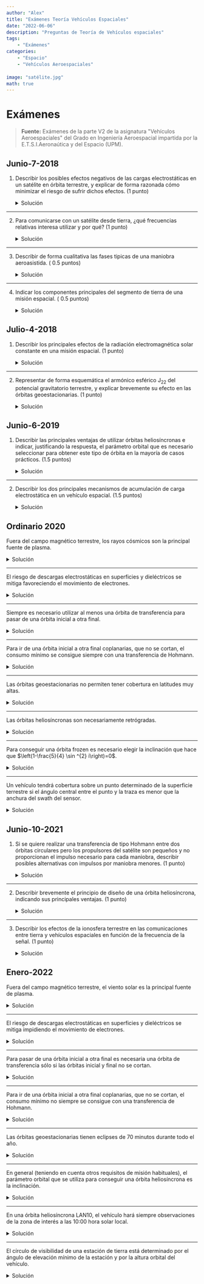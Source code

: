 ```yaml
---
author: "Alex"
title: "Exámenes Teoría Vehículos Espaciales"
date: "2022-06-06"
description: "Preguntas de Teoría de Vehículos espaciales"
tags:
    - "Exámenes"
categories:
    - "Espacio"
    - "Vehículos Aeroespaciales"

image: "satélite.jpg"
math: true
---
```



# Exámenes
> **Fuente:** Exámenes de la parte V2 de la asignatura "Vehículos Aeroespaciales" del Grado en Ingeniería Aeroespacial impartida por la E.T.S.I.Aeronaútica y del Espacio (UPM).

## Junio-7-2018

1. Describir los posibles efectos negativos de las cargas electrostáticas en un satélite en órbita terrestre, y explicar de forma razonada cómo minimizar el riesgo de sufrir dichos efectos. (1 punto)


    <details>
    <summary>Solución</summary>

   Se pueden acumular cargas en el satélite que den lugar a descargas electrostáticas de dos tipos:

   - La acumulación de cargas en las superficies del satélite, debido al flujo externo de electrones de baja energia y a la radiación electromagnética de alta frecuencia, puede producir descargas entre superficies cercanas con distinto potencial. Esto provoca corrientes no deseadas en los componentes electrónicos que afectan a su integridad y a la de los datos transmitidos, y puede provocar cortocircuitos permanentes en las lineas de potencia de los paneles solares.
   - La carga profunda de dieléctricos, producida por electrones de alta energia que penetran en el dieléctrico acumulando carga negativa en su interior, puede dar lugar a una ruptura del dieléctrico si se acumula la suficiente carga, produciendo daños permanentes.

   La forma de evitar estos efectos es minimizar el riesgo de acumulaciones de carga estática favoreciendo el equilibrio de voltajes en el vehiculo:

   - Poniendo todas las superficies conductoras en contacto eléctrico directo con la estructura del vehiculo.
   - Usando materiales dieléctricos con una resistividad superficial suficientemente baja.
   - Usando recubrimientos conductores cuando sea necesario.

    </details>

---

2. Para comunicarse con un satélite desde tierra, ¿qué frecuencias relativas interesa utilizar y por qué? (1 punto)

    <details>
    <summary>Solución</summary>

   La radiación solar produce distintas capas de ionización en la atmósfera, caracterizadas por una frecuencia de plasma de electrones $f_{pe}$. Las frecuencias de comunicación con satélites desde tierra deberán ser mucho mayores que la frecuencia de plasma de la capa $F$ (la de mayor $f_{pe}$ ) para atravesar la ionosfera y evitar:

   - La reflexión de ondas para $f=f_{pe}$.
   - Cambios de fase aleatorios para $f > \sim f_{\text {pe}}$.
   - La absorción total de la radiación para $f < f_{pe}$.

    </details>

---

3. Describir de forma cualitativa las fases tipicas de una maniobra aeroasistida. ( $0.5$ puntos)


    <details>
    <summary>Solución</summary>

   Para pasar de una órbita a otra de menor energía, se puede aprovechar la reducción de energia que produce la resistencia aerodinámica:

   1. Reducción de la altura del periapsis
   2. Circularización progresiva de la órbita ($r_{apo} \downarrow$ ) gracias a la resistencia aerodinámica en el periapsis
   3. Elevación de la altura del periapsis

    </details>

---

4. Indicar los componentes principales del segmento de tierra de una misión espacial. ( $0.5$ puntos)

    <details>
    <summary>Solución</summary>

   - Sistemas de tierra: todos los elementos de infraestructura en tierra que se usan para dar soporte a las actividades de preparación y ejecución de operaciones y a las actividades post-operativas.
     - Instalaciones de fabricación y ensayos del vehiculo espacial.
     - Instalaciones de lanzamiento.
     - Estaciones de seguimiento en tierra, redes de comunicaciones y Centros de Control.
   - Equipo de gestión de la misión y equipos de operaciones.
    </details>


## Julio-4-2018

1. Describir los principales efectos de la radiación electromagnética solar constante en una misión espacial. (1 punto)

    <details>
    <summary>Solución</summary>

   - Es la fuente de energía de muchas misiones espaciales.
   - El equilibrio térmico se obtiene mediante el equilibrio entre la radiación incidente del entorno y la radiación emitida por las superficies del vehiculo:
     - Flujo total de energia solar $\sim 1350 \mathrm{~W} / \mathrm{m}^{2}$.
     - Albedo terrestre $\sim 30$ % del flujo de energía solar.
     - Radiación terrestre $\sim 17$ % del flujo de energia solar.
     - Radiación del vehiculo.
   - Rayos-X y EUV:
      - Afectan a la ionosfera terrestre.
      - Degradan las propiedades de las superficies externas (por ejemplo de los polimeros)
   - Se produce una presión de radiación solar $p=\frac{C_{S}}{c}$ :
     - Se puede aprovechar mediante velas solares.
     - Cambia las trayectorias orbitales, incrementando la excentricidad
      </details>

---

2. Representar de forma esquemática el armónico esférico $\mathrm{J}_{22}$ del potencial gravitatorio terrestre, y explicar brevemente su efecto en las órbitas geoestacionarias. (1 punto)

    <details>
    <summary>Solución</summary>

   - Perturbaciones en órbitas geoestacionarias debidas al potencial gravitatorio:
     - $J_{22}$ (armónico sectorial)
      ![](atts/image-20220608094730834.png)
     - Movimiento oscilatorio alrededor de dos posiciones estables $\left(75^{\circ}\right.$ y $\left.255^{\circ} \mathrm{E}\right)$
     - Dos posiciones inestables.
      ![](atts/image-20220608094759116.png)
       </details>



## Junio-6-2019

1. Describir las principales ventajas de utilizar órbitas heliosíncronas e indicar, justificando la respuesta, el parámetro orbital que es necesario seleccionar para obtener este tipo de órbita en la mayoría de casos prácticos. (1.5 puntos)

    <details>
    <summary>Solución</summary>

    Una órbita heliosíncrona mantiene constante la orientación del plano orbital respecto al meridiano solar.

    Ventajas:
    - Orientación de los paneles solares.
    - Control térmico.
    - Observaciones de zonas de interés a horas solares (esto es, condiciones de iluminación) fijas.

    Para órbitas LEO, la variación secular dominante es la de $\Omega$ debida a $\mathrm{J}_{2}$. En general $e$ y $a$ están fijados por otros requisitos de misión, de modo que se elige la inclinación de la órbita para igualar la variación de $\Omega$ a la del meridiano solar.

    </details>

---

2. Describir los dos principales mecanismos de acumulación de carga electrostática en un vehículo espacial. (1.5 puntos)

    <details>
    <summary>Solución</summary>

    - Carga superficial:
      - El flujo de electrones de media energía que incide sobre las superficies del vehículo puede dar lugar a acumulaciones de carga positiva o negativa cuando se liberan más o menos electrones de los que se reciben.
      - La radiación electromagnética incidente de onda corta da lugar a la acumulación de carga positiva por fotoemisión.
    - Carga profunda de dieléctricos: los electrones de alta energía pueden penetrar en los dieléctricos, acumulando carga negativa.

    ![](atts/image-20220608095502528.png)

    </details>


## Ordinario 2020

Fuera del campo magnético terrestre, los rayos cósmicos son la principal fuente de plasma.

<details>
<summary>Solución</summary>

**Falso**
</details>

---

El riesgo de descargas electrostáticas en superficies y dieléctricos se mitiga favoreciendo el movimiento de electrones.

<details>
<summary>Solución</summary>

**Verdadero**
</details>

---

Siempre es necesario utilizar al menos una órbita de transferencia para pasar de una órbita inicial a otra final.

<details>
<summary>Solución</summary>

**Falso**
</details>

---

Para ir de una órbita inicial a otra final coplanarias, que no se cortan, el consumo mínimo se consigue siempre con una transferencia de Hohmann.

<details>
<summary>Solución</summary>

**Falso**
</details>

---

Las órbitas geoestacionarias no permiten tener cobertura en latitudes muy altas.

<details>
<summary>Solución</summary>

**Verdadero**
</details>

---

Las órbitas heliosíncronas son necesariamente retrógradas.

<details>
<summary>Solución</summary>

**Verdadero**
</details>

---

Para conseguir una órbita frozen es necesario elegir la inclinación que hace que $\left(1-\frac{5}{4} \sin ^{2} i\right)=0$.

<details>
<summary>Solución</summary>

**Falso**
</details>

---

Un vehículo tendrá cobertura sobre un punto determinado de la superficie terrestre si el ángulo central entre el punto y la traza es menor que la anchura del swath del sensor.

<details>
<summary>Solución</summary>

**Verdadero**
</details>

## Junio-10-2021

1. Si se quiere realizar una transferencia de tipo Hohmann entre dos órbitas circulares pero los propulsores del satélite son pequeños y no proporcionan el impulso necesario para cada maniobra, describir posibles alternativas con impulsos por maniobra menores. (1 punto)

    <details>
    <summary>Solución</summary>

    - Bajo empuje químico **Hohmann segmentada**
        - Se dan muchos impulsos en el periapsis hasta que el radio en el apoapsis es igual al radio de la órbita mayor
        - Se da un impulso en el apoapsis para recircularizar la órbita
    - Bajo empuje eléctrico **Transferencia en espiral**
        - Se van dando impulsos progresivamente
    </details>

---



2. Describir brevemente el principio de diseño de una órbita heliosíncrona, indicando sus principales ventajas. (1 punto)

    <details>
    <summary>Solución</summary>

    Mantiene constante la orientación del plano orbital respecto al meridiano solar

    - Propiedades:
      - Iluminación solar casi constante
        - Orientación de los paneles solares
        - Control térmico
      - Observaciones a horas fijas
    - Eligiendo la $i$ de la órbita se consigue $\delta=cte \Rightarrow \dot{\Omega}=\dot{\alpha}$
    </details>

---

3. Describir los efectos de la ionosfera terrestre en las comunicaciones entre tierra y vehículos espaciales en función de la frecuencia de la señal. (1 punto)

    <details>
    <summary>Solución</summary>

    - Frecuencia de plasma $f_{\mathrm{pe}}=8.97 \sqrt{n_{e}}$, siendo $n_{e}$ la densidad de electrones en $\mathrm{m}^{-3}$
      - Reflexión de ondas de radio para $f=f_{\text {pe }}$
      - Retardos y cambios de fase aleatorios en la señal para $f>f_{\mathrm{pe}}$
      - Retardos impredecibles para $f \gg f_{\mathrm{pe}}$ errores no corregibles en sistemas de navegación
      - Absorción total de las ondas de radio para $f<f_{\text {pe }}$
      $\rightarrow$ Se deben usar frecuencias suficientemente mayores que la del plasma
    </details>


## Enero-2022

Fuera del campo magnético terrestre, el viento solar es la principal fuente de plasma.

<details>
<summary>Solución</summary>

**Verdadero**
</details>

---

El riesgo de descargas electrostáticas en superficies y dieléctricos se mitiga impidiendo el
movimiento de electrones.

<details>
<summary>Solución</summary>

**Falso**
</details>

---

Para pasar de una órbita inicial a otra final es necesaria una órbita de transferencia sólo si las órbitas inicial y final no se cortan.

<details>
<summary>Solución</summary>

**Verdadero**
</details>

---

Para ir de una órbita inicial a otra final coplanarias, que no se cortan, el consumo mínimo no
siempre se consigue con una transferencia de Hohmann.

<details>
<summary>Solución</summary>

**Verdadero**
</details>

---

Las órbitas geoestacionarias tienen eclipses de 70 minutos durante todo el año.

<details>
<summary>Solución</summary>

**Falso**
</details>

---

En general (teniendo en cuenta otros requisitos de misión habituales), el parámetro orbital que se utiliza para conseguir una órbita heliosíncrona es la inclinación.

<details>
<summary>Solución</summary>

**Verdadero**
</details>

---

En una órbita heliosíncrona LAN10, el vehículo hará siempre observaciones de la zona de interés a
las 10:00 hora solar local.

<details>
<summary>Solución</summary>

**Falso**
</details>

---

El círculo de visibilidad de una estación de tierra está determinado por el ángulo de elevación
mínimo de la estación y por la altura orbital del vehículo.

<details>
<summary>Solución</summary>

**Verdadero**
</details>